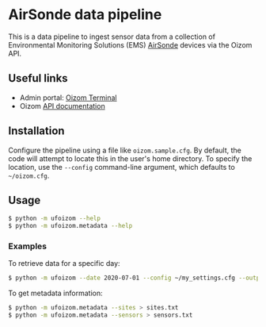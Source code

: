 # AirSonde data pipeline

This is a data pipeline to ingest sensor data from a collection of Environmental Monitoring Solutions (EMS) [AirSonde](https://www.em-solutions.co.uk/airsonde/) devices via the Oizom API.

## Useful links

* Admin portal: [Oizom Terminal](https://terminal.oizom.com) 
* Oizom [API documentation](https://production.oizom.com/documentation/)

## Installation

Configure the pipeline using a file like `oizom.sample.cfg`. By default, the code will attempt to locate this in the user's home directory. To specify the location, use the `--config` command-line argument, which defaults to `~/oizom.cfg`.

## Usage

```bash
$ python -m ufoizom --help
$ python -m ufoizom.metadata --help
```

### Examples

To retrieve data for a specific day:

```bash
$ python -m ufoizom --date 2020-07-01 --config ~/my_settings.cfg --output test.csv
```

To get metadata information:

```bash
$ python -m ufoizom.metadata --sites > sites.txt
$ python -m ufoizom.metadata --sensors > sensors.txt
```

